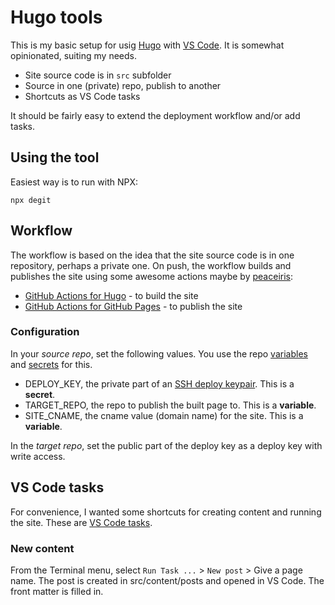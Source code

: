 # Hugo tools

This is my basic setup for usig [Hugo][hugo] with [VS Code][vscode]. It is somewhat opinionated, suiting my needs.

- Site source code is in `src` subfolder
- Source in one (private) repo, publish to another
- Shortcuts as VS Code tasks

It should be fairly easy to extend the deployment workflow and/or add tasks.

## Using the tool

Easiest way is to run with NPX:

```shell
npx degit 
```

## Workflow

The workflow is based on the idea that the site source code is in one repository, perhaps a private one. On push,
the workflow builds and publishes the site using some awesome actions maybe by [peaceiris]:

- [GitHub Actions for Hugo][gah] - to build the site
- [GitHub Actions for GitHub Pages][gagp] - to publish the site

### Configuration

In your *source repo*, set the following values. You use the repo [variables] and [secrets] for this.

- DEPLOY_KEY, the private part of an [SSH deploy keypair][ssh]. This is a **secret**.
- TARGET_REPO, the repo to publish the built page to. This is a **variable**.
- SITE_CNAME, the cname value (domain name) for the site. This is a **variable**.

In the *target repo*, set the public part of the deploy key as a deploy key with write access.

## VS Code tasks

For convenience, I wanted some shortcuts for creating content and running the site. These are [VS Code tasks][tasks].

### New content

From the Terminal menu, select `Run Task ...` > `New post` > Give a page name. The post is created in src/content/posts
and opened in VS Code. The front matter is filled in.

[hugo]: https://gohugo.io/
[vscode]: https://code.visualstudio.com
[peaceiris]: https://github.com/peaceiris
[gah]: https://github.com/peaceiris/actions-hugo
[gagp]: https://github.com/peaceiris/actions-gh-pages
[variables]: https://docs.github.com/en/actions/learn-github-actions/variables
[secrets]: https://docs.github.com/en/actions/security-guides/using-secrets-in-github-actions
[ssh]: https://docs.github.com/en/authentication/connecting-to-github-with-ssh/managing-deploy-keys#deploy-keys
[tasks]: https://code.visualstudio.com/Docs/editor/tasks
